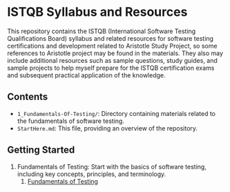 # ISTQB Syllabus and Resources

This repository contains the ISTQB (International Software Testing Qualifications Board) syllabus and related resources for software testing certifications and
development related to Aristotle Study Project, so some references to Aristotle project may be found in the materials. They also may include additional resources
such as sample questions, study guides, and sample projects to help myself prepare for the ISTQB certification exams and subsequent practical application of the knowledge.

## Contents
- `1_Fundamentals-Of-Testing/`: Directory containing materials related to the fundamentals of software testing.
- `StartHere.md`: This file, providing an overview of the repository.

## Getting Started

1. Fundamentals of Testing: Start with the basics of software testing, including key concepts, principles, and terminology.
    1. [Fundamentals of Testing](1_Fundamentals-Of-Testing/1_Fundamentals.md)
    